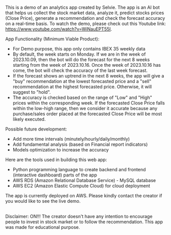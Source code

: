 This is a demo of an analytics app created by Selvie. The app is an AI bot that helps us collect the stock market data, analyze it, predict stocks prices (Close Price), generate a recommendation and check the forecast accuracy on a real-time basis. To watch the demo, please check out this Youtube link: https://www.youtube.com/watch?v=WiNauEPT55I.

App Functionality (Minimum Viable Product):
- For Demo purpose, this app only contains IBEX 35 weekly data
- By default, the week starts on Monday. If we are in the week of 2023.10.09, then the bot will do the forecast for the next 8 weeks starting from the week of 2023.10.16. Once the week of 2023.10.16 has come, the bot will check the accuracy of the last week forecast.
- If the forecast shows an uptrend in the next 8 weeks, the app will give a "buy" recommendation at the lowest forecasted price and a "sell" recommendation at the highest forecasted price. Otherwise, it will suggest to "hold".
- The accuracy is checked based on the range of "Low" and "High" prices within the corresponding week. If the forecasted Close Price falls within the low-high range, then we consider it accurate because any purchase/sales order placed at the forecasted Close Price will be most likely executed.

Possible future development:
- Add more time intervals (minutely/hourly/daily/monthly)
- Add fundamental analysis (based on Financial report indicators)
- Models optimization to increase the accuracy

Here are the tools used in building this web app:
- Python programming language to create backend and frontend (interactive dashboard) parts of the app
- AWS RDS (Amazon Relational Database Service) - MySQL database
- AWS EC2 (Amazon Elastic Compute Cloud) for cloud deployment

The app is currently deployed on AWS. Please kindly contact the creator if you would like to see the live demo.

<br>Disclaimer: ON!!! The creator doesn't have any intention to encourage people to invest in stock market or to follow the recommendation. This app was made for educational purpose.
